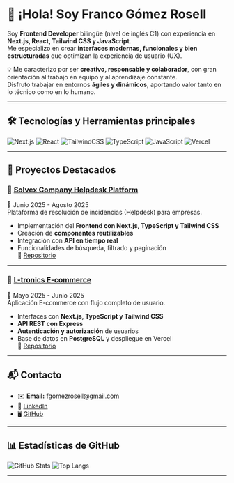 # 👋 ¡Hola! Soy Franco Gómez Rosell  

Soy **Frontend Developer** bilingüe (nivel de inglés C1) con experiencia en **Next.js, React, Tailwind CSS y JavaScript**.  
Me especializo en crear **interfaces modernas, funcionales y bien estructuradas** que optimizan la experiencia de usuario (UX).  

💡 Me caracterizo por ser **creativo, responsable y colaborador**, con gran orientación al trabajo en equipo y al aprendizaje constante.  
Disfruto trabajar en entornos **ágiles y dinámicos**, aportando valor tanto en lo técnico como en lo humano.  

---

## 🛠️ Tecnologías y Herramientas principales 

![Next.js](https://img.shields.io/badge/Next.js-000000?style=for-the-badge&logo=nextdotjs&logoColor=white) 
![React](https://img.shields.io/badge/React-20232A?style=for-the-badge&logo=react&logoColor=61DAFB) 
![TailwindCSS](https://img.shields.io/badge/Tailwind_CSS-38B2AC?style=for-the-badge&logo=tailwind-css&logoColor=white) 
![TypeScript](https://img.shields.io/badge/TypeScript-007ACC?style=for-the-badge&logo=typescript&logoColor=white) 
![JavaScript](https://img.shields.io/badge/JavaScript-F7DF1E?style=for-the-badge&logo=javascript&logoColor=black) 
![Vercel](https://img.shields.io/badge/Vercel-000000?style=for-the-badge&logo=vercel&logoColor=white) 

---

## 📌 Proyectos Destacados  

### 🔹 [Solvex Company Helpdesk Platform](https://solvex-front.vercel.app/)  
📅 Junio 2025 - Agosto 2025  
Plataforma de resolución de incidencias (Helpdesk) para empresas.  
- Implementación del **Frontend con Next.js, TypeScript y Tailwind CSS**  
- Creación de **componentes reutilizables**  
- Integración con **API en tiempo real**  
- Funcionalidades de búsqueda, filtrado y paginación  
🔗 [Repositorio](https://github.com/solvex-company/solvex-front)  

---

### 🔹 [L-tronics E-commerce](https://proyecto-m4-eight.vercel.app/)  
📅 Mayo 2025 - Junio 2025  
Aplicación E-commerce con flujo completo de usuario.  
- Interfaces con **Next.js, TypeScript y Tailwind CSS**  
- **API REST con Express**  
- **Autenticación y autorización** de usuarios  
- Base de datos en **PostgreSQL** y despliegue en Vercel  
🔗 [Repositorio](https://github.com/Franki09/PM4FE-Franki09)  

---

## 📬 Contacto  

- ✉️ **Email:** fgomezrosell@gmail.com  
- 💼 [LinkedIn](https://www.linkedin.com/in/franco-gómez-rosell)  
- 🖥️ [GitHub](https://github.com/Franki09)  

---

## 📊 Estadísticas de GitHub  

![GitHub Stats](https://github-readme-stats.vercel.app/api?username=Franki09&show_icons=true&theme=radical) ![Top Langs](https://github-readme-stats.vercel.app/api/top-langs/?username=Franki09&layout=compact&theme=radical) 

---


